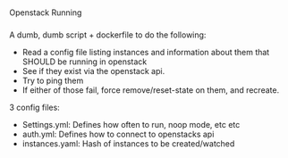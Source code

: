 ###
Openstack Running
###

A dumb, dumb script + dockerfile to do the following:

* Read a config file listing instances and information about them that SHOULD be running in openstack
* See if they exist via the openstack api.
* Try to ping them
* If either of those fail, force remove/reset-state on them, and recreate.

3 config files:

* Settings.yml: Defines how often to run, noop mode, etc etc
* auth.yml: Defines how to connect to openstacks api
* instances.yaml: Hash of instances to be created/watched

